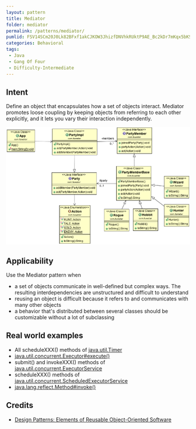 ```yaml
---
layout: pattern
title: Mediator
folder: mediator
permalink: /patterns/mediator/
pumlid: FSV14SCm20J0Lk82BFxf1akCJKOW3JhizfDNVhkRUktP9AE_Bc2kDr7mKqx5bKSkYJeSuYXr66dFXy517xvvRxBqz7qo8E6BZDSFPDAKCO84zP-IOMMczIy0
categories: Behavioral
tags:
 - Java
 - Gang Of Four
 - Difficulty-Intermediate
---
```


## Intent
Define an object that encapsulates how a set of objects interact.
Mediator promotes loose coupling by keeping objects from referring to each
other explicitly, and it lets you vary their interaction independently.

![alt text](./etc/mediator_1.png "Mediator")

## Applicability
Use the Mediator pattern when

* a set of objects communicate in well-defined but complex ways. The resulting interdependencies are unstructured and difficult to understand
* reusing an object is difficult because it refers to and communicates with many other objects
* a behavior that's distributed between several classes should be customizable without a lot of subclassing

## Real world examples

* All scheduleXXX() methods of [java.util.Timer](http://docs.oracle.com/javase/8/docs/api/java/util/Timer.html)
* [java.util.concurrent.Executor#execute()](http://docs.oracle.com/javase/8/docs/api/java/util/concurrent/Executor.html#execute-java.lang.Runnable-)
* submit() and invokeXXX() methods of [java.util.concurrent.ExecutorService](http://docs.oracle.com/javase/8/docs/api/java/util/concurrent/ExecutorService.html)
* scheduleXXX() methods of [java.util.concurrent.ScheduledExecutorService](http://docs.oracle.com/javase/8/docs/api/java/util/concurrent/ScheduledExecutorService.html)
* [java.lang.reflect.Method#invoke()](http://docs.oracle.com/javase/8/docs/api/java/lang/reflect/Method.html#invoke-java.lang.Object-java.lang.Object...-)

## Credits

* [Design Patterns: Elements of Reusable Object-Oriented Software](http://www.amazon.com/Design-Patterns-Elements-Reusable-Object-Oriented/dp/0201633612)
